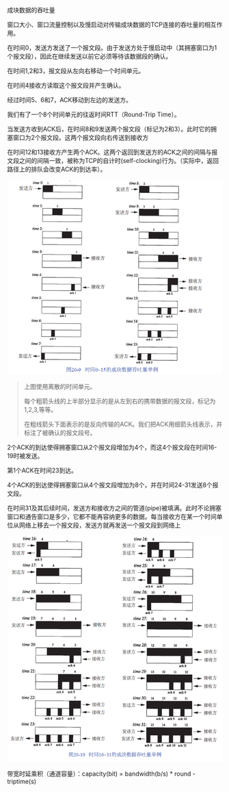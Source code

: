 成块数据的吞吐量

窗口大小、窗口流量控制以及慢启动对传输成块数据的TCP连接的吞吐量的相互作用。

在时间0，发送方发送了一个报文段。由于发送方处于慢启动中（其拥塞窗口为1个报文段），因此在继续发送以前它必须等待该数据段的确认。

在时间1,2和3，报文段从左向右移动一个时间单元。

在时间4接收方读取这个报文段并产生确认。

经过时间5、6和7，ACK移动到左边的发送方。

我们有了一个8个时间单元的往返时间RTT（Round-Trip Time）。

当发送方收到ACK后，在时间8和9发送两个报文段（标记为2和3）。此时它的拥塞窗口为2个报文段。这两个报文段向右传送到接收方

在时间12和13接收方产生两个ACK。这两个返回到发送方的ACK之间的间隔与报文段之间的间隔一致，被称为TCP的自计时(self-clocking)行为。（实际中，返回路径上的排队会改变ACK的到达率）。

![](assets/image-20200804160421310.png)

>上图使用离散的时间单元。
>
>每个粗箭头线的上半部分显示的是从左到右的携带数据的报文段，标记为1,2,3,等等。
>
>在粗线箭头下面表示的是反向传输的ACK。我们把ACK用细箭头线表示，并标注了被确认的报文段号。


2个ACK的到达使得拥塞窗口从2个报文段增加为4个，而这4个报文段在时间16-19时被发送。

第1个ACK在时间23到达。

4个ACK的到达使得拥塞窗口从4个报文段增加为8个，并在时间24-31发送8个报文段。

在时间31及其后续时间，发送方和接收方之间的管道(pipe)被填满。此时不论拥塞窗口和通告窗口是多少，它都不能再容纳更多的数据。每当接收方在某一个时间单位从网络上移去一个报文段，发送方就再发送一个报文段到网络上

![](assets/image-20200804162840083.png)

带宽时延乘积（通道容量）：capacity(bit) = bandwidth(b/s) * round - triptime(s)

